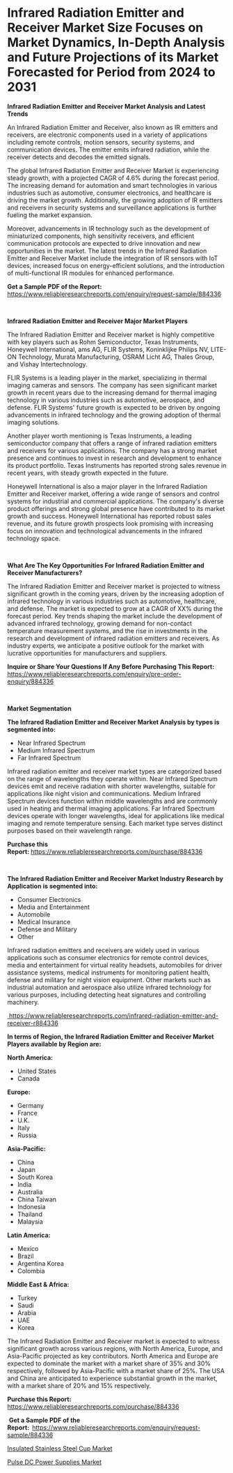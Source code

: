 <p><h1>Infrared Radiation Emitter and Receiver Market Size Focuses on Market Dynamics, In-Depth Analysis and Future Projections of its Market Forecasted for Period from 2024 to 2031</h1></p><p><strong>Infrared Radiation Emitter and Receiver Market Analysis and Latest Trends</strong></p>
<p><p>An Infrared Radiation Emitter and Receiver, also known as IR emitters and receivers, are electronic components used in a variety of applications including remote controls, motion sensors, security systems, and communication devices. The emitter emits infrared radiation, while the receiver detects and decodes the emitted signals.</p><p>The global Infrared Radiation Emitter and Receiver Market is experiencing steady growth, with a projected CAGR of 4.6% during the forecast period. The increasing demand for automation and smart technologies in various industries such as automotive, consumer electronics, and healthcare is driving the market growth. Additionally, the growing adoption of IR emitters and receivers in security systems and surveillance applications is further fueling the market expansion.</p><p>Moreover, advancements in IR technology such as the development of miniaturized components, high sensitivity receivers, and efficient communication protocols are expected to drive innovation and new opportunities in the market. The latest trends in the Infrared Radiation Emitter and Receiver Market include the integration of IR sensors with IoT devices, increased focus on energy-efficient solutions, and the introduction of multi-functional IR modules for enhanced performance.</p></p>
<p><strong>Get a Sample PDF of the Report:&nbsp;</strong> <a href="https://www.reliableresearchreports.com/enquiry/request-sample/884336">https://www.reliableresearchreports.com/enquiry/request-sample/884336</a></p>
<p>&nbsp;</p>
<p><strong>Infrared Radiation Emitter and Receiver Major Market Players</strong></p>
<p><p>The Infrared Radiation Emitter and Receiver market is highly competitive with key players such as Rohm Semiconductor, Texas Instruments, Honeywell International, ams AG, FLIR Systems, Koninklijke Philips NV, LITE-ON Technology, Murata Manufacturing, OSRAM Licht AG, Thales Group, and Vishay Intertechnology. </p><p>FLIR Systems is a leading player in the market, specializing in thermal imaging cameras and sensors. The company has seen significant market growth in recent years due to the increasing demand for thermal imaging technology in various industries such as automotive, aerospace, and defense. FLIR Systems' future growth is expected to be driven by ongoing advancements in infrared technology and the growing adoption of thermal imaging solutions.</p><p>Another player worth mentioning is Texas Instruments, a leading semiconductor company that offers a range of infrared radiation emitters and receivers for various applications. The company has a strong market presence and continues to invest in research and development to enhance its product portfolio. Texas Instruments has reported strong sales revenue in recent years, with steady growth expected in the future.</p><p>Honeywell International is also a major player in the Infrared Radiation Emitter and Receiver market, offering a wide range of sensors and control systems for industrial and commercial applications. The company's diverse product offerings and strong global presence have contributed to its market growth and success. Honeywell International has reported robust sales revenue, and its future growth prospects look promising with increasing focus on innovation and technological advancements in the infrared technology space.</p></p>
<p>&nbsp;</p>
<p><strong>What Are The Key Opportunities For Infrared Radiation Emitter and Receiver Manufacturers?</strong></p>
<p><p>The Infrared Radiation Emitter and Receiver market is projected to witness significant growth in the coming years, driven by the increasing adoption of infrared technology in various industries such as automotive, healthcare, and defense. The market is expected to grow at a CAGR of XX% during the forecast period. Key trends shaping the market include the development of advanced infrared technology, growing demand for non-contact temperature measurement systems, and the rise in investments in the research and development of infrared radiation emitters and receivers. As industry experts, we anticipate a positive outlook for the market with lucrative opportunities for manufacturers and suppliers.</p></p>
<p><strong>Inquire or Share Your Questions If Any Before Purchasing This Report:</strong> <a href="https://www.reliableresearchreports.com/enquiry/pre-order-enquiry/884336">https://www.reliableresearchreports.com/enquiry/pre-order-enquiry/884336</a></p>
<p>&nbsp;</p>
<p><strong>Market Segmentation</strong></p>
<p><strong>The Infrared Radiation Emitter and Receiver Market Analysis by types is segmented into:</strong></p>
<p><ul><li>Near Infrared Spectrum</li><li>Medium Infrared Spectrum</li><li>Far Infrared Spectrum</li></ul></p>
<p><p>Infrared radiation emitter and receiver market types are categorized based on the range of wavelengths they operate within. Near Infrared Spectrum devices emit and receive radiation with shorter wavelengths, suitable for applications like night vision and communications. Medium Infrared Spectrum devices function within middle wavelengths and are commonly used in heating and thermal imaging applications. Far Infrared Spectrum devices operate with longer wavelengths, ideal for applications like medical imaging and remote temperature sensing. Each market type serves distinct purposes based on their wavelength range.</p></p>
<p><strong>Purchase this Report:&nbsp;</strong><a href="https://www.reliableresearchreports.com/purchase/884336">https://www.reliableresearchreports.com/purchase/884336</a></p>
<p>&nbsp;</p>
<p><strong>The Infrared Radiation Emitter and Receiver Market Industry Research by Application is segmented into:</strong></p>
<p><ul><li>Consumer Electronics</li><li>Media and Entertainment</li><li>Automobile</li><li>Medical Insurance</li><li>Defense and Military</li><li>Other</li></ul></p>
<p><p>Infrared radiation emitters and receivers are widely used in various applications such as consumer electronics for remote control devices, media and entertainment for virtual reality headsets, automobiles for driver assistance systems, medical instruments for monitoring patient health, defense and military for night vision equipment. Other markets such as industrial automation and aerospace also utilize infrared technology for various purposes, including detecting heat signatures and controlling machinery.</p></p>
<p><a href="https://www.reliableresearchreports.com/infrared-radiation-emitter-and-receiver-r884336">&nbsp;https://www.reliableresearchreports.com/infrared-radiation-emitter-and-receiver-r884336</a></p>
<p><strong>In terms of Region, the Infrared Radiation Emitter and Receiver Market Players available by Region are:</strong></p>
<p>
    <p> <strong> North America: </strong>
        <ul>
            <li>United States</li>
            <li>Canada</li>
        </ul>
        </p> 
    <p> <strong> Europe: </strong>
        <ul>
            <li>Germany</li>
            <li>France</li>
            <li>U.K.</li>
            <li>Italy</li>
            <li>Russia</li>
        </ul>
        </p> 
    <p> <strong> Asia-Pacific: </strong>
        <ul>
            <li>China</li>
            <li>Japan</li>
            <li>South Korea</li>
            <li>India</li>
            <li>Australia</li>
            <li>China Taiwan</li>
            <li>Indonesia</li>
            <li>Thailand</li>
            <li>Malaysia</li>
        </ul>
        </p> 
    <p> <strong> Latin America: </strong>
        <ul>
            <li>Mexico</li>
            <li>Brazil</li>
            <li>Argentina Korea</li>
            <li>Colombia</li>
        </ul>
        </p> 
    <p> <strong> Middle East & Africa: </strong>
        <ul>
            <li>Turkey</li>
            <li>Saudi</li>
            <li>Arabia</li>
            <li>UAE</li>
            <li>Korea</li>
        </ul>
    </p>
    </p>
<p><p>The Infrared Radiation Emitter and Receiver market is expected to witness significant growth across various regions, with North America, Europe, and Asia-Pacific projected as key contributors. North America and Europe are expected to dominate the market with a market share of 35% and 30% respectively, followed by Asia-Pacific with a market share of 25%. The USA and China are anticipated to experience substantial growth in the market, with a market share of 20% and 15% respectively.</p></p>
<p><strong>Purchase this Report: </strong><a href="https://www.reliableresearchreports.com/purchase/884336">https://www.reliableresearchreports.com/purchase/884336</a></p>
<p>&nbsp;<strong>Get a Sample PDF of the Report:&nbsp;&nbsp;</strong><a href="https://www.reliableresearchreports.com/enquiry/request-sample/884336">https://www.reliableresearchreports.com/enquiry/request-sample/884336</a></p>
<p><strong></strong></p>
<p><p><a href="https://github.com/AKSHATREPORTPRIME/Market-Research-Report-List-5/blob/main/insulated-stainless-steel-cup-market.md">Insulated Stainless Steel Cup Market</a></p><p><a href="https://view.publitas.com/reportprime-1/pulse-dc-power-supplies-market-size-share-analysis-growth-trends-forecast-2024-2031/">Pulse DC Power Supplies Market</a></p></p>
